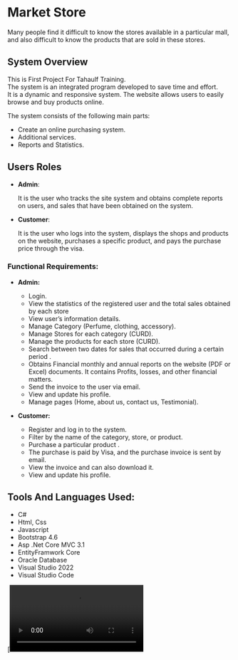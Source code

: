 # Market Store
Many people find it difficult to know the stores available in a particular mall, and
also difficult to know the products that are sold in these stores.

## System Overview
This is First Project For Tahaulf Training.<br>
The system is an integrated program developed to save time and effort.<br> 
It is a dynamic and responsive system. The website allows users to easily browse and
buy products online.

The system consists of the following main parts:
- Create an online purchasing system.
- Additional services.
- Reports and Statistics.

## Users Roles
- **Admin**:<br>

    It is the user who tracks the site system and obtains complete reports on users, and
    sales that have been obtained on the system.
- **Customer**:<br>

    It is the user who logs into the system, displays the shops and products on the website,
    purchases a specific product, and pays the purchase price through the visa.

### Functional Requirements:
- **Admin:**
  - Login.
  - View the statistics of the registered user and the total sales obtained by
  each store
  - View user’s information details.
  - Manage Category (Perfume, clothing, accessory).
  - Manage Stores for each category (CURD).
  - Manage the products for each store (CURD).
  - Search between two dates for sales that occurred during a certain period .
  - Obtains Financial monthly and annual reports on the website (PDF or Excel)
  documents. It contains Profits, losses, and other financial matters.
  - Send the invoice to the user via email.
  - View and update his profile.
  - Manage pages (Home, about us, contact us, Testimonial).
  
- **Customer:**
   - Register and log in to the system.
  - Filter by the name of the category, store, or product.
  - Purchase a particular product .
  - The purchase is paid by Visa, and the purchase invoice is sent by email.
  - View the invoice and can also download it.
  - View and update his profile.

## Tools And Languages Used:
- C#
- Html, Css
- Javascript
- Bootstrap 4.6
- Asp .Net Core MVC 3.1
- EntityFramwork Core
- Oracle Database
- Visual Studio 2022
- Visual Studio Code

[![Demi](https://github.com/QasemMh/MarketStore/blob/280bf57414dd3d7543f6cce02c84e2e9cfde27ac/bandicam%202022-06-13%2017-46-42-248%20(1).mp4)
